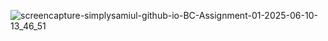 ![screencapture-simplysamiul-github-io-BC-Assignment-01-2025-06-10-13_46_51](https://github.com/user-attachments/assets/982322c4-20e3-4b6f-9cab-227bb102616b)
